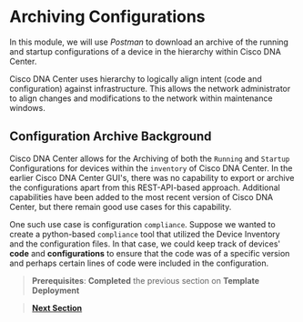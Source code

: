 # Archiving Configurations

In this module, we will use *Postman* to download an archive of the running and startup configurations of a device in the hierarchy within Cisco DNA Center. 

Cisco DNA Center uses hierarchy to logically align intent (code and configuration) against infrastructure. This allows the network administrator to align changes and modifications to the network within maintenance windows.

## Configuration Archive Background

Cisco DNA Center allows for the Archiving of both the `Running` and `Startup` Configurations for devices within the `inventory` of Cisco DNA Center. In the earlier Cisco DNA Center GUI's, there was no capability to export or archive the configurations apart from this REST-API-based approach. Additional capabilities have been added to the most recent version of Cisco DNA Center, but there remain good use cases for this capability.

One such use case is configuration `compliance`. Suppose we wanted to create a python-based `compliance` tool that utilized the Device Inventory and the configuration files. In that case, we could keep track of devices' **code** and **configurations** to ensure that the code was of a specific version and perhaps certain lines of code were included in the configuration. 

> **Prerequisites**: **Completed** the previous section on **Template Deployment**

> [**Next Section**](02-deploy.md)
